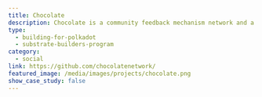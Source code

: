 ```yaml
---
title: Chocolate
description: Chocolate is a community feedback mechanism network and a platform for anonymous, trusted, knowledge exchange.
type:
  - building-for-polkadot
  - substrate-builders-program
category:
  - social
link: https://github.com/chocolatenetwork/
featured_image: /media/images/projects/chocolate.png
show_case_study: false
---
```

